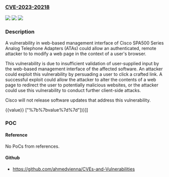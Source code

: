 ### [CVE-2023-20218](https://cve.mitre.org/cgi-bin/cvename.cgi?name=CVE-2023-20218)
![](https://img.shields.io/static/v1?label=Product&message=Cisco%20Small%20Business%20IP%20Phones&color=blue)
![](https://img.shields.io/static/v1?label=Version&message=%3D%207.6.0%20&color=brighgreen)
![](https://img.shields.io/static/v1?label=Vulnerability&message=n%2Fa&color=brighgreen)

### Description

A vulnerability in web-based management interface of Cisco SPA500 Series Analog Telephone Adapters (ATAs) could allow an authenticated, remote attacker to to modify a web page in the context of a user's browser. This vulnerability is due to insufficient validation of user-supplied input by the web-based management interface of the affected software. An attacker could exploit this vulnerability by persuading a user to click a crafted link. A successful exploit could allow the attacker to alter the contents of a web page to redirect the user to potentially malicious websites, or the attacker could use this vulnerability to conduct further client-side attacks. Cisco will not release software updates that address this vulnerability.    {{value}} ["%7b%7bvalue%7d%7d"])}]]

### POC

#### Reference
No PoCs from references.

#### Github
- https://github.com/ahmedvienna/CVEs-and-Vulnerabilities

